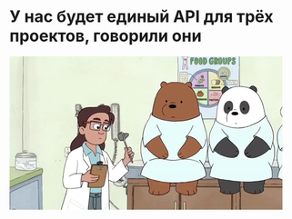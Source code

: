 # У нас будет единый API для трёх проектов, говорили они

![У нас будет единый API для трёх проектов, говорили они](../images/4a8afadf-30f1-47d8-946e-799a442f45f4.gif)